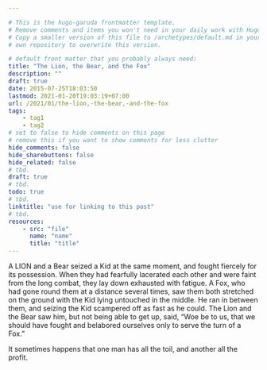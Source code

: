 ```yaml
---

# This is the hugo-garuda frontmatter template.
# Remove comments and items you won't need in your daily work with Hugo.
# Copy a smaller version of this file to /archetypes/default.md in your
# own repository to overwrite this version.

# default front matter that you probably always need:
title: "The Lion, the Bear, and the Fox"
description: ""
draft: true
date: 2015-07-25T18:03:50
lastmod: 2021-01-20T19:03:19+07:00
url: /2021/01/the-lion,-the-bear,-and-the-fox
tags:
    - tag1
    - tag2
# set to false to hide comments on this page
# remove this if you want to show comments for less clutter
hide_comments: false
hide_sharebuttons: false
hide_related: false
# tbd.
draft: true
# tbd.
todo: true
# tbd.
linktitle: "use for linking to this post"
# tbd.
resources:
    - src: "file"
      name: "name"
      title: "title"
---
```

A LION and a Bear seized a Kid at the same moment, and fought fiercely for its possession. When they had fearfully lacerated each other and were faint from the long combat, they lay down exhausted with fatigue. A Fox, who had gone round them at a distance several times, saw them both stretched on the ground with the Kid lying untouched in the middle. He ran in between them, and seizing the Kid scampered off as fast as he could. The Lion and the Bear saw him, but not being able to get up, said, “Woe be to us, that we should have fought and belabored ourselves only to serve the turn of a Fox.”

It sometimes happens that one man has all the toil, and another all the profit.
